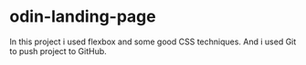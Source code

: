 # odin-landing-page
In this project i used flexbox and some good CSS techniques. And i used Git to push project to GitHub.